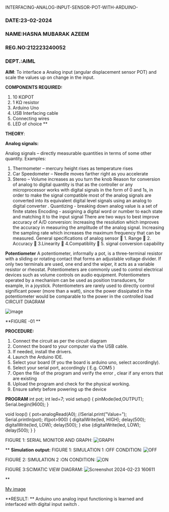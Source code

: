  INTERFACING-ANALOG-INPUT-SENSOR-POT-WITH-ARDUINO-
 ### DATE:23-02-2024
 ### NAME:HASNA MUBARAK AZEEM
 ### REG.NO:212223240052
 ### DEPT.:AIML
**AIM**:  To interface a Analog  input (angular displacement sensor POT) and scale the values up on change in the input.


**COMPONENTS REQUIRED:**
1.	10 KΩPOT
2.	1 KΩ resistor 
3.	Arduino Uno 
4.	USB Interfacing cable 
5.	Connecting wires 
6.	LED of choice 
**


**THEORY**: 

**Analog signals:**

Analog signals – directly measurable quantities in terms of some other quantity.
Examples:
1. Thermometer – mercury height rises as temperature rises
2. Car Speedometer – Needle moves farther right as you accelerate
3. Stereo – Volume increases as you turn the knob
Reason for conversion of analog to digital quantity is that as the controller or any microprocessor works with digital signals in the form of 0 and 1s, in order to make the signal compatible  most of the analog signals are converted into its equivalent digital level signals using an analog to digital converter .
Quantizing - breaking down analog value is a set of finite states
Encoding - assigning a digital word or number to each state and matching it to the input signal
 There are two ways to best improve accuracy of A/D conversion:
Increasing the resolution which improves the accuracy in measuring the amplitude of the analog signal.
Increasing the sampling rate which increases the maximum frequency that can be measured.
General specifications of analog sensor
	1. Range
	2. Accuracy
	3.Linearity
	4.Compatiblity
	5. signal conversion capability

**Potentiometer**
A potentiometer, informally a pot, is a three-terminal resistor with a sliding or rotating contact that forms an adjustable voltage divider. If only two terminals are used, one end and the wiper, it acts as a variable resistor or rheostat.
Potentiometers are commonly used to control electrical devices such as volume controls on audio equipment. Potentiometers operated by a mechanism can be used as position transducers, for example, in a joystick. Potentiometers are rarely used to directly control significant power (more than a watt), since the power dissipated in the potentiometer would be comparable to the power in the controlled load
CIRCUIT DIAGRAM





![image](https://user-images.githubusercontent.com/36288975/163530788-eec3cdc3-95e8-4d2d-8349-6d0ea4c9439c.png)

**FIGURE -01
**

**PROCEDURE:**

1.	Connect the circuit as per the circuit diagram 
2.	Connect the board to your computer via the USB cable.
3.	If needed, install the drivers.
4.	Launch the Arduino IDE.
5.	Select your board (If you the board is arduino uno, select accordingly).
6.	Select your serial port, accordingly ( E.g. COM5 )
7.	Open the file of the program  and verify the error , clear if any errors that are existing 
8.	Upload the program and check for the physical working. 
9.	Ensure safety before powering up the device 



**PROGRAM** 
int pot;
int led=7;
void setup()
{
  pinMode(led,OUTPUT);
  Serial.begin(9600);
}

void loop()
{
  pot=analogRead(A0);
  //Serial.print("Value=");
  Serial.println(pot);
  if(pot>900)
  {
  digitalWrite(led, HIGH);
  delay(500); 
  digitalWrite(led, LOW);
  delay(500);
  }
    else
    {digitalWrite(led, LOW);
     delay(500);
    }
  }

FIGURE 1: SERIAL MONITOR AND GRAPH:
![GRAPH](https://github.com/hasnu0406/EXPERIMENT-NO--02-INTERFACING-ANALOG-INPUT-SENSOR-POT-WITH-ARDUINO-/assets/135305537/abbf611f-7318-40db-8919-a0644adba7c0)








**
**Simulation output:** 
FIGURE 1: SIMULATION 1 :OFF CONDITION:
![OFF](https://github.com/hasnu0406/EXPERIMENT-NO--02-INTERFACING-ANALOG-INPUT-SENSOR-POT-WITH-ARDUINO-/assets/135305537/d95f4821-3a92-4cb3-b4ab-01b0a206fe6f)

FIGURE 2: SIMULATION 2 :ON CONDITION:
![ON](https://github.com/hasnu0406/EXPERIMENT-NO--02-INTERFACING-ANALOG-INPUT-SENSOR-POT-WITH-ARDUINO-/assets/135305537/5c24a6d4-2f3c-4ec8-b136-59ceab31a640)

FIGURE 3:SCIMATIC VIEW DIAGRAM:
![Screenshot 2024-02-23 160611](https://github.com/hasnu0406/EXPERIMENT-NO--02-INTERFACING-ANALOG-INPUT-SENSOR-POT-WITH-ARDUINO-/assets/135305537/afda5ca1-9fde-4de9-a21c-6f75e8e1c4bb)

**


[My image](username.github.com/repository/img/image.jpg)







**RESULT: ** Arduino uno analog input functioning is learned and interfaced with digital input switch .
